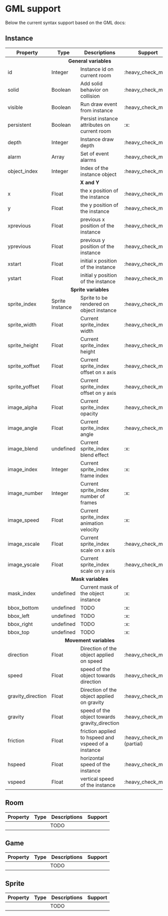 
# GML support

Below the current syntax support based on the GML docs:

## Instance
<table>
   <thead>
      <tr>
         <th>Property</th>
         <th>Type</th>
         <th>Descriptions</th>
         <th>Support</th>
      </tr>
   </thead>
   <tbody>
      <tr>
        <td colspan="4" align="center">
          <strong>General variables</strong>
        </td>
      </tr>
      <tr>
         <td>id</td>
         <td>Integer</td>
         <td>Instance id on current room</td>
         <td>:heavy_check_mark:</td>
      </tr>
      <tr>
         <td>solid</td>
         <td>Boolean</td>
         <td>Add solid behavior on collision</td>
         <td>:heavy_check_mark:</td>
      </tr>
      <tr>
         <td>visible</td>
         <td>Boolean</td>
         <td>Run draw event from instance</td>
         <td>:heavy_check_mark:</td>
      </tr>
      <tr>
         <td>persistent</td>
         <td>Boolean</td>
         <td>Persist instance attributes on current room</td>
         <td>:x:</td>
      </tr>
      <tr>
         <td>depth</td>
         <td>Integer</td>
         <td>Instance draw depth</td>
         <td>:heavy_check_mark:</td>
      </tr>
      <tr>
         <td>alarm</td>
         <td>Array</td>
         <td>Set of event alarms</td>
         <td>:heavy_check_mark:</td>
      </tr>
      <tr>
         <td>object_index</td>
         <td>Integer</td>
         <td>Index of the instance object</td>
         <td>:heavy_check_mark:</td>
      </tr>
      <tr>
        <td colspan="4" align="center">
          <strong>X and Y</strong>
        </td>
      </tr>
      <tr>
         <td>x</td>
         <td>Float</td>
         <td>the x position of the instance</td>
         <td>:heavy_check_mark:</td>
      </tr>
      <tr>
         <td>y</td>
         <td>Float</td>
         <td>the y position of the instance</td>
         <td>:heavy_check_mark:</td>
      </tr>
      <tr>
         <td>xprevious</td>
         <td>Float</td>
         <td>previous x position of the instance</td>
         <td>:heavy_check_mark:</td>
      </tr>
      <tr>
         <td>yprevious</td>
         <td>Float</td>
         <td>previous y position of the instance</td>
         <td>:heavy_check_mark:</td>
      </tr>
      <tr>
         <td>xstart</td>
         <td>Float</td>
         <td>initial x position of the instance</td>
         <td>:heavy_check_mark:</td>
      </tr>
      <tr>
         <td>ystart</td>
         <td>Float</td>
         <td>initial y position of the instance</td>
         <td>:heavy_check_mark:</td>
      </tr>
      <tr>
        <td colspan="4" align="center">
          <strong>Sprite variables</strong>
        </td>
      </tr>
      <tr>
         <td>sprite_index</td>
         <td>Sprite Instance</td>
         <td>Sprite to be rendered on object instance</td>
         <td>:heavy_check_mark:</td>
      </tr>
      <tr>
         <td>sprite_width</td>
         <td>Float</td>
         <td>Current sprite_index width</td>
         <td>:heavy_check_mark:</td>
      </tr>
      <tr>
         <td>sprite_height</td>
         <td>Float</td>
         <td>Current sprite_index height</td>
         <td>:heavy_check_mark:</td>
      </tr>
      <tr>
         <td>sprite_xoffset</td>
         <td>Float</td>
         <td>Current sprite_index offset on x axis</td>
         <td>:heavy_check_mark:</td>
      </tr>
      <tr>
         <td>sprite_yoffset</td>
         <td>Float</td>
         <td>Current sprite_index offset on y axis</td>
         <td>:heavy_check_mark:</td>
      </tr>
      <tr>
         <td>image_alpha</td>
         <td>Float</td>
         <td>Current sprite_index opacity</td>
         <td>:heavy_check_mark:</td>
      </tr>
      <tr>
         <td>image_angle</td>
         <td>Float</td>
         <td>Current sprite_index angle</td>
         <td>:heavy_check_mark:</td>
      </tr>
      <tr>
         <td>image_blend</td>
         <td>undefined</td>
         <td>Current sprite_index blend effect</td>
         <td>:x:</td>
      </tr>
      <tr>
         <td>image_index</td>
         <td>Integer</td>
         <td>Current sprite_index frame index</td>
         <td>:x:</td>
      </tr>
      <tr>
         <td>image_number</td>
         <td>Integer</td>
         <td>Current sprite_index number of frames</td>
         <td>:x:</td>
      </tr>
      <tr>
         <td>image_speed</td>
         <td>Float</td>
         <td>Current sprite_index animation velocity</td>
         <td>:x:</td>
      </tr>
      <tr>
         <td>image_xscale</td>
         <td>Float</td>
         <td>Current sprite_index scale on x axis</td>
         <td>:heavy_check_mark:</td>
      </tr>
      <tr>
         <td>image_yscale</td>
         <td>Float</td>
         <td>Current sprite_index scale on y axis</td>
         <td>:heavy_check_mark:</td>
      </tr>
      <tr>
        <td colspan="4" align="center">
          <strong>Mask variables</strong>
        </td>
      </tr>
      <tr>
         <td>mask_index</td>
         <td>undefined</td>
         <td>Current mask of the object instance</td>
         <td>:x:</td>
      </tr>
      <tr>
         <td>bbox_bottom</td>
         <td>undefined</td>
         <td>TODO</td>
         <td>:x:</td>
      </tr>
      <tr>
         <td>bbox_left</td>
         <td>undefined</td>
         <td>TODO</td>
         <td>:x:</td>
      </tr>
      <tr>
         <td>bbox_right</td>
         <td>undefined</td>
         <td>TODO</td>
         <td>:x:</td>
      </tr>
      <tr>
         <td>bbox_top</td>
         <td>undefined</td>
         <td>TODO</td>
         <td>:x:</td>
      </tr>
      <tr>
        <td colspan="4" align="center">
          <strong>Movement variables</strong>
        </td>
      </tr>
      <tr>
         <td>direction</td>
         <td>Float</td>
         <td>Direction of the object applied on speed</td>
         <td>:heavy_check_mark:</td>
      </tr>
      <tr>
         <td>speed</td>
         <td>Float</td>
         <td>speed of the object towards direction</td>
         <td>:heavy_check_mark:</td>
      </tr>
      <tr>
         <td>gravity_direction</td>
         <td>Float</td>
         <td>Direction of the object applied on gravity</td>
         <td>:heavy_check_mark:</td>
      </tr>
      <tr>
         <td>gravity</td>
         <td>Float</td>
         <td>speed of the object towards gravity_direction</td>
         <td>:heavy_check_mark:</td>
      </tr>
      <tr>
         <td>friction</td>
         <td>Float</td>
         <td>friction applied to hspeed and vspeed of a instance</td>
         <td>:heavy_check_mark: (partial)</td>
      </tr>
      <tr>
         <td>hspeed</td>
         <td>Float</td>
         <td>horizontal speed of the instance</td>
         <td>:heavy_check_mark:</td>
      </tr>
      <tr>
         <td>vspeed</td>
         <td>Float</td>
         <td>vertical speed of the instance</td>
         <td>:heavy_check_mark:</td>
      </tr>
   </tbody>
</table>

## Room
<table>
   <thead>
      <tr>
         <th>Property</th>
         <th>Type</th>
         <th>Descriptions</th>
         <th>Support</th>
      </tr>
   </thead>
   <tbody>
    <tr>
      <td colspan="4" align="center">
        TODO
      </td>
    </tr>
   </tody>
</table>

## Game
<table>
   <thead>
      <tr>
         <th>Property</th>
         <th>Type</th>
         <th>Descriptions</th>
         <th>Support</th>
      </tr>
   </thead>
   <tbody>
    <tr>
      <td colspan="4" align="center">
        TODO
      </td>
    </tr>
   </tody>
</table>

## Sprite
<table>
   <thead>
      <tr>
         <th>Property</th>
         <th>Type</th>
         <th>Descriptions</th>
         <th>Support</th>
      </tr>
   </thead>
   <tbody>
    <tr>
      <td colspan="4" align="center">
        TODO
      </td>
    </tr>
   </tody>
</table>

